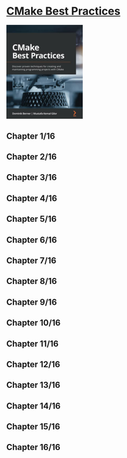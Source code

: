 # [CMake Best Practices](https://www.amazon.com/CMake-Best-Practices-maintaining-programming/dp/1803239727/ref=sr_1_1?keywords=CMake+Best+Practices%3A+Discover+proven+techniques+for+creating+and+maintaining+programming+projects+with+CMake&qid=1669926068&s=books&sr=1-1)
<img alt="9781803239729" src="../../../covers/9781803239729.jpg" width="200"/>


## Chapter 1/16
## Chapter 2/16
## Chapter 3/16
## Chapter 4/16
## Chapter 5/16
## Chapter 6/16
## Chapter 7/16
## Chapter 8/16
## Chapter 9/16
## Chapter 10/16
## Chapter 11/16
## Chapter 12/16
## Chapter 13/16
## Chapter 14/16
## Chapter 15/16
## Chapter 16/16
